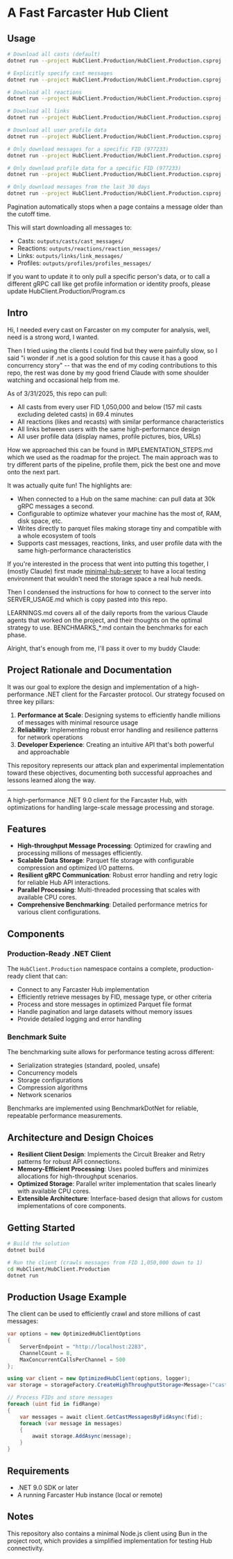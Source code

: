 # A Fast Farcaster Hub Client

## Usage
```bash
# Download all casts (default)
dotnet run --project HubClient.Production/HubClient.Production.csproj -c Release

# Explicitly specify cast messages
dotnet run --project HubClient.Production/HubClient.Production.csproj -c Release --type casts

# Download all reactions
dotnet run --project HubClient.Production/HubClient.Production.csproj -c Release --type reactions

# Download all links
dotnet run --project HubClient.Production/HubClient.Production.csproj -c Release --type links

# Download all user profile data
dotnet run --project HubClient.Production/HubClient.Production.csproj -c Release --profiles

# Only download messages for a specific FID (977233)
dotnet run --project HubClient.Production/HubClient.Production.csproj -c Release --type links --mine

# Only download profile data for a specific FID (977233)
dotnet run --project HubClient.Production/HubClient.Production.csproj -c Release --profiles --mine

# Only download messages from the last 30 days
dotnet run --project HubClient.Production/HubClient.Production.csproj -c Release --days 30
```

Pagination automatically stops when a page contains a message older than the cutoff time.

This will start downloading all messages to:
- Casts: `outputs/casts/cast_messages/`
- Reactions: `outputs/reactions/reaction_messages/`
- Links: `outputs/links/link_messages/`
- Profiles: `outputs/profiles/profiles_messages/`

If you want to update it to only pull a specific person's data, or to call a different gRPC call like get profile information or identity proofs, please update HubClient.Production/Program.cs

## Intro

Hi, I needed every cast on Farcaster on my computer for analysis, well, need is a strong word, I wanted.

Then I tried using the clients I could find but they were painfully slow, so I said "i wonder if .net is a good solution for this cause it has a good concurrency story" -- that was the end of my coding contributions to this repo, the rest was done by my good friend Claude with some shoulder watching and occasional help from me.

As of 3/31/2025, this repo can pull:
- All casts from every user FID 1,050,000 and below (157 mil casts excluding deleted casts) in 69.4 minutes
- All reactions (likes and recasts) with similar performance characteristics
- All links between users with the same high-performance design
- All user profile data (display names, profile pictures, bios, URLs)

How we approached this can be found in IMPLEMENTATION_STEPS.md which we used as the roadmap for the project. The main approach was to try different parts of the pipeline, profile them, pick the best one and move onto the next part.

It was actually quite fun! The highlights are:

- When connected to a Hub on the same machine: can pull data at 30k gRPC messages a second.
- Configurable to optimize whatever your machine has the most of, RAM, disk space, etc.
- Writes directly to parquet files making storage tiny and compatible with a whole ecosystem of tools
- Supports cast messages, reactions, links, and user profile data with the same high-performance characteristics

If you're interested in the process that went into putting this together, I (mostly Claude) first made [minimal-hub-server](https://github.com/jc4p/minimal-hub-server) to have a local testing environment that wouldn't need the storage space a real hub needs.

Then I condensed the instructions for how to connect to the server into SERVER_USAGE.md which is copy pasted into this repo.

LEARNINGS.md covers all of the daily reports from the various Claude agents that worked on the project, and their thoughts on the optimal strategy to use. BENCHMARKS_*.md contain the benchmarks for each phase.

Alright, that's enough from me, I'll pass it over to my buddy Claude:

## Project Rationale and Documentation

It was our goal to explore the design and implementation of a high-performance .NET client for the Farcaster protocol. Our strategy focused on three key pillars:

1. **Performance at Scale**: Designing systems to efficiently handle millions of messages with minimal resource usage
2. **Reliability**: Implementing robust error handling and resilience patterns for network operations
3. **Developer Experience**: Creating an intuitive API that's both powerful and approachable

This repository represents our attack plan and experimental implementation toward these objectives, documenting both successful approaches and lessons learned along the way.

---

A high-performance .NET 9.0 client for the Farcaster Hub, with optimizations for handling large-scale message processing and storage.

## Features

- **High-throughput Message Processing**: Optimized for crawling and processing millions of messages efficiently.
- **Scalable Data Storage**: Parquet file storage with configurable compression and optimized I/O patterns.
- **Resilient gRPC Communication**: Robust error handling and retry logic for reliable Hub API interactions.
- **Parallel Processing**: Multi-threaded processing that scales with available CPU cores.
- **Comprehensive Benchmarking**: Detailed performance metrics for various client configurations.

## Components

### Production-Ready .NET Client

The `HubClient.Production` namespace contains a complete, production-ready client that can:

- Connect to any Farcaster Hub implementation
- Efficiently retrieve messages by FID, message type, or other criteria
- Process and store messages in optimized Parquet file format
- Handle pagination and large datasets without memory issues
- Provide detailed logging and error handling

### Benchmark Suite

The benchmarking suite allows for performance testing across different:

- Serialization strategies (standard, pooled, unsafe)
- Concurrency models
- Storage configurations
- Compression algorithms
- Network scenarios

Benchmarks are implemented using BenchmarkDotNet for reliable, repeatable performance measurements.

## Architecture and Design Choices

- **Resilient Client Design**: Implements the Circuit Breaker and Retry patterns for robust API connections.
- **Memory-Efficient Processing**: Uses pooled buffers and minimizes allocations for high-throughput scenarios.
- **Optimized Storage**: Parallel writer implementation that scales linearly with available CPU cores.
- **Extensible Architecture**: Interface-based design that allows for custom implementations of core components.

## Getting Started

```bash
# Build the solution
dotnet build

# Run the client (crawls messages from FID 1,050,000 down to 1)
cd HubClient/HubClient.Production
dotnet run
```

## Production Usage Example

The client can be used to efficiently crawl and store millions of cast messages:

```csharp
var options = new OptimizedHubClientOptions
{
    ServerEndpoint = "http://localhost:2283",
    ChannelCount = 8,
    MaxConcurrentCallsPerChannel = 500
};

using var client = new OptimizedHubClient(options, logger);
var storage = storageFactory.CreateHighThroughputStorage<Message>("cast_messages", messageConverter);

// Process FIDs and store messages
foreach (uint fid in fidRange)
{
    var messages = await client.GetCastMessagesByFidAsync(fid);
    foreach (var message in messages)
    {
        await storage.AddAsync(message);
    }
}
```

## Requirements

- .NET 9.0 SDK or later
- A running Farcaster Hub instance (local or remote)

## Notes

This repository also contains a minimal Node.js client using Bun in the project root, which provides a simplified implementation for testing Hub connectivity. 